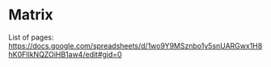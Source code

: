 # Matrix

List of pages: https://docs.google.com/spreadsheets/d/1wo9Y9MSznbo1y5snUARGwx1H8hK0FlIkNQZOiHB1aw4/edit#gid=0

